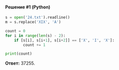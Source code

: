 #### Решение #1 (Python)
```python
s = open('24.txt').readline()
m = s.replace('XIX', 'A')

count = 0
for i in range(len(s) - 2):
	if [s[i], s[i+1], s[i+2]] == ['X', 'I', 'X']:
		count += 1

print(count)
```
**Ответ:** 37255.

